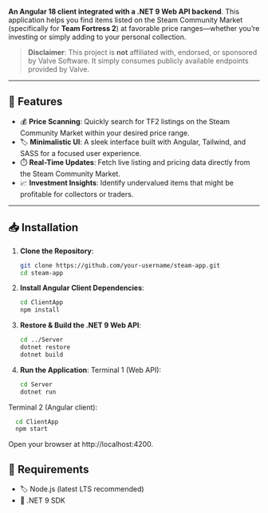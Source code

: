 
**An Angular 18 client integrated with a .NET 9 Web API backend**. This application helps you find items listed on the Steam Community Market (specifically for **Team Fortress 2**) at favorable price ranges—whether you’re investing or simply adding to your personal collection.

> **Disclaimer**: This project is **not** affiliated with, endorsed, or sponsored by Valve Software. It simply consumes publicly available endpoints provided by Valve.

---

## 🚀 Features
- 💰 **Price Scanning**: Quickly search for TF2 listings on the Steam Community Market within your desired price range.
- 🏷️ **Minimalistic UI**: A sleek interface built with Angular, Tailwind, and SASS for a focused user experience.
- ⏱️ **Real-Time Updates**: Fetch live listing and pricing data directly from the Steam Community Market.
- 📈 **Investment Insights**: Identify undervalued items that might be profitable for collectors or traders.

---

## 📥 Installation

1. **Clone the Repository**:
   ```bash
   git clone https://github.com/your-username/steam-app.git
   cd steam-app
   ```
2. **Install Angular Client Dependencies**:
    ```bash
    cd ClientApp
    npm install
    ```
3. **Restore & Build the .NET 9 Web API**:
    ```bash
    cd ../Server
    dotnet restore
    dotnet build
    ```
4. **Run the Application**:
Terminal 1 (Web API):
   ```bash
   cd Server
   dotnet run
   ```
Terminal 2 (Angular client):
  ```bash
    cd ClientApp
    npm start
  ```
Open your browser at http://localhost:4200.

## 📌 Requirements
- 🏷️ Node.js (latest LTS recommended)
- 🎯 .NET 9 SDK
